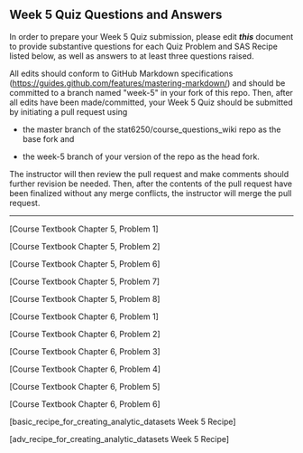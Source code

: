 ## Week 5 Quiz Questions and Answers

In order to prepare your Week 5 Quiz submission, please edit ***this*** document to provide substantive questions for each Quiz Problem and SAS Recipe listed below, as well as answers to at least three questions raised.

All edits should conform to GitHub Markdown specifications (https://guides.github.com/features/mastering-markdown/) and should be committed to a branch named "week-5" in your fork of this repo. Then, after all edits have been made/committed, your Week 5 Quiz should be submitted by initiating a pull request using

- the master branch of the stat6250/course_questions_wiki repo as the base fork and

- the week-5 branch of your version of the repo as the head fork.

The instructor will then review the pull request and make comments should further revision be needed. Then, after the contents of the pull request have been finalized without any merge conflicts, the instructor will merge the pull request.

********************************************************************************



[Course Textbook Chapter 5, Problem 1]



[Course Textbook Chapter 5, Problem 2]



[Course Textbook Chapter 5, Problem 6]



[Course Textbook Chapter 5, Problem 7]



[Course Textbook Chapter 5, Problem 8]



[Course Textbook Chapter 6, Problem 1]



[Course Textbook Chapter 6, Problem 2]



[Course Textbook Chapter 6, Problem 3]



[Course Textbook Chapter 6, Problem 4]



[Course Textbook Chapter 6, Problem 5]



[Course Textbook Chapter 6, Problem 6]



[basic_recipe_for_creating_analytic_datasets Week 5 Recipe]



[adv_recipe_for_creating_analytic_datasets Week 5 Recipe]


